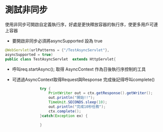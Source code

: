 # 測試非同步
使用非同步可開啟自定義執行序，好處是更快釋放容器的執行序，使更多用戶可連上容器
* 要開啟非同步必須將asyncSupported 設為 true
```java
@WebServlet(urlPatterns = {"/TestAsyncServlet"},
asyncSupported = true)
public class TestAsyncServlet  extends HttpServlet{
```
* 呼叫req.startAsync(); 取得 AsyncContext 作為日後執行序控制的工具

* 可透過AsyncContext取得Request與Response 完成後記得呼叫complete()
```java
				try {
					PrintWriter out = ctx.getResponse().getWriter();
					out.println("開始!!");				
					TimeUnit.SECONDS.sleep(10);	
					out.println("完成10秒任務");
					ctx.complete();
				}catch(Exception ex) {
					
				}
				
```
